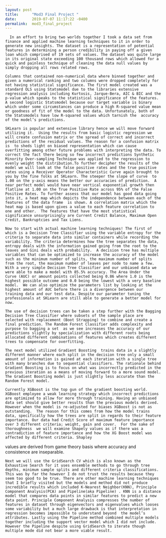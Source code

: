```yaml
---
layout: post
title:      "Mod3 Final Project "
date:       2019-07-07 11:17:22 -0400
permalink:  mod3_final_project
---
```




	  In an effort to bring two worlds together I took a data set from finance and applied machine learning techniques to it in order to generate new insights. The dataset is a representation of potential features in determining a person credibility in paying off a given loan which comprised of 19 sets of values. The dataset was quite large in its original state exceeding 100 thousand rows which allowed for a quick and painless technique of cleaning the data null values by simply dropping all rows related rows. 

    Columns that contained non-numerical data where binned together and given a numerical ranking and two columns were dropped completely for not having statistical significance. The first model created was a standard OLS using Statsmodel due to the libraries extensive regression analysis including Kurtosis, Jarque-Bera, AIC & BIC and the p-value which speaks to the statistical significance of the features.   A second logistic Statsmodel because our target variable is binary which under some circumstances can produce a high R-squared value mean or goodness of fit of the model to the data. Unfortunately, both of the Statsmodels have low R-squared values which tarnish the  accuracy of the model’s predictions. 

    SKLearn is popular and extensive library hence we will move forward utilizing it.  Using the results from basic logistic regression we will create confusion matrix or the spread of correct and incorrect predictions of the residual values. The reason for a confusion matrix is  to sheds light on biased representation which can cause overfitting among other future problems with interpreting the data. To correct the fact there being so few incorrect predictions Synthetic Minority Over-sampling Technique was applied to the regression to evenly weight the distribution.To further decipher the results of the model we will look at the false positive rates and the true positive rates using a Receiver Operator Characteristic Curve again brought to you by the fine folks at SKLearn. The steeper the slope of curve  to 1.00 on the y-axis means the better our accuracies of prediction.  A near perfect model would have near vertical exponential growth then flatline at 1.00 on the True Positive Rate across 95% of the False Positive Rates. To further assess that our model has good data going into it, a heat map which depicts the independence between each of the features of the data frame  is shown. A correlation matrix which the heat map is based upon gives a value to each feature correlation to one and other.  The features that have the most statistical significance unsurprisingly are Current Credit Balance, Maximum Open Credit, Bankruptcies and Tax Liens. 

    Now to start with actual machine learning techniques! The first of which is a Decision Tree Classifier using the variable entropy for the criteria to separate data into similar containers while recording the variability. The criteria determines how the tree separates the data, entropy deals with the information gained going from the root to the leaves and Gini deals with probability.  A decision tree has multiple variables that can be optimized to increase the accuracy of the model such as the minimum number of splits, the maximum number of splits from the root, the maximum number of leaves per node to name a few. With a very simple Decision Tree Classifier and our unbiased data we were able to make a model with 85.5% accuracy. The Area Under the Curve (AUC) or amount points collected being 0.86 where 1.0 is the highest possible outcome and 0.0 being the lowest with a very baseline model.  We can also optimize the parameters list by looking at the highest amount of AUC before there is a divergence between our training data and our test data. Despite our parameter tuning the professionals at SKLearn are still able to generate a better model for now. 

    The use of decision trees can be taken a step further with the Bagging Decision Tree Classifier where subsets of the sample place are selected with replacement (Boot Strapping) to combine and create a final prediction. The Random Forest Classifier adds complexity and purpose to bagging a set  as we see increases the accuracy of our predictions slightly by specialization with different roots being allocated different combinations of features which creates different trees to compensate for overfitting. 

    The next model utilized Gradient Boosting  trains data in a slightly different manner where each split in the decision tree only a small amount of information is gained at each iteration with a single tree with many branches due to sequential classifiers. The rationale behind Gradient Boosting is to focus on what was incorrectly predicted in the previous iteration as a means of moving forward to a more sound model.  The Gradient Boosting model is just slightly less accurate than the Random Forest model.  

    Currently XGBoost is the top gun of the gradient boosting world.  XGBoost employee a weak learning strategy which incorrect predictions are optimized to allow for more through training. Having an unbiased data set should give better results than the previous models derived. However when the model is re-adjusted for biases XGBoost is not as outstanding.  The reason for this comes from how the model trains data, specifically how the trees are split in regards to their feature importance. Our data had Credit Score of maximum feature importance over 3 different criteria; weight, gain and cover.  For the sake of thoroughness  we will examine Shapely values as if there was a contradiction of feature importance and how the XG Boost model was affected by different criteria. Shapley 
values are derived from game theory basis where accuracy and consistence are inseparable. 

    Next we will use the GridSearch CV which is also known as the Exhaustive Search for it uses ensemble methods to go through tree depths, minimum sample splits and different criteria classifications. This was by far the however I do not trust the results because they seem too good to be true. There are other machine learning techniques that I briefly visited but the models and method did not produce incredible results which included K-Nearest Neighbor(KNN), Principle Component Analysis(PCA) and Pipeline(aka Pipeline) . KNN is a distance model that compares data points in similar features to predict a new data point. Principle Component Analysis compresses the number of features in dataset through eigenvectors and eigenvalues which looses some variability but a much large drawback is that interpretation in regression becomes impossible to understand beyond  the model’s attributes. Lastly using the Pipeline method combined multiple models together including the support vector model which I did not include. However the Pipeline despite using GridSearch to iterate though multiple mode did not bear a more viable result.  

 
